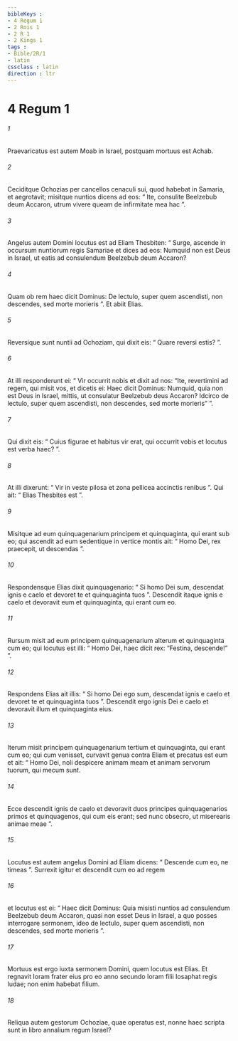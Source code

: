 ```yaml
---
bibleKeys : 
- 4 Regum 1
- 2 Rois 1
- 2 R 1
- 2 Kings 1
tags : 
- Bible/2R/1
- latin
cssclass : latin
direction : ltr
---
```


# 4 Regum 1

###### 1
Praevaricatus est autem Moab in Israel, postquam mortuus est Achab. 
###### 2
Ceciditque Ochozias per cancellos cenaculi sui, quod habebat in Samaria, et aegrotavit; misitque nuntios dicens ad eos: “ Ite, consulite Beelzebub deum Accaron, utrum vivere queam de infirmitate mea hac ”.
###### 3
Angelus autem Domini locutus est ad Eliam Thesbiten: “ Surge, ascende in occursum nuntiorum regis Samariae et dices ad eos: Numquid non est Deus in Israel, ut eatis ad consulendum Beelzebub deum Accaron? 
###### 4
Quam ob rem haec dicit Dominus: De lectulo, super quem ascendisti, non descendes, sed morte morieris ”. Et abiit Elias. 
###### 5
Reversique sunt nuntii ad Ochoziam, qui dixit eis: “ Quare reversi estis? ”. 
###### 6
At illi responderunt ei: “ Vir occurrit nobis et dixit ad nos: “Ite, revertimini ad regem, qui misit vos, et dicetis ei: Haec dicit Dominus: Numquid, quia non est Deus in Israel, mittis, ut consulatur Beelzebub deus Accaron? Idcirco de lectulo, super quem ascendisti, non descendes, sed morte morieris” ”. 
###### 7
Qui dixit eis: “ Cuius figurae et habitus vir erat, qui occurrit vobis et locutus est verba haec? ”. 
###### 8
At illi dixerunt: “ Vir in veste pilosa et zona pellicea accinctis renibus ”. Qui ait: “ Elias Thesbites est ”.
###### 9
Misitque ad eum quinquagenarium principem et quinquaginta, qui erant sub eo; qui ascendit ad eum sedentique in vertice montis ait: “ Homo Dei, rex praecepit, ut descendas ”. 
###### 10
Respondensque Elias dixit quinquagenario: “ Si homo Dei sum, descendat ignis e caelo et devoret te et quinquaginta tuos ”. Descendit itaque ignis e caelo et devoravit eum et quinquaginta, qui erant cum eo. 
###### 11
Rursum misit ad eum principem quinquagenarium alterum et quinquaginta cum eo; qui locutus est illi: “ Homo Dei, haec dicit rex: “Festina, descende!” ”. 
###### 12
Respondens Elias ait illis: “ Si homo Dei ego sum, descendat ignis e caelo et devoret te et quinquaginta tuos ”. Descendit ergo ignis Dei e caelo et devoravit illum et quinquaginta eius. 
###### 13
Iterum misit principem quinquagenarium tertium et quinquaginta, qui erant cum eo; qui cum venisset, curvavit genua contra Eliam et precatus est eum et ait: “ Homo Dei, noli despicere animam meam et animam servorum tuorum, qui mecum sunt. 
###### 14
Ecce descendit ignis de caelo et devoravit duos principes quinquagenarios primos et quinquagenos, qui cum eis erant; sed nunc obsecro, ut miserearis animae meae ”.
###### 15
Locutus est autem angelus Domini ad Eliam dicens: “ Descende cum eo, ne timeas ”. Surrexit igitur et descendit cum eo ad regem 
###### 16
et locutus est ei: “ Haec dicit Dominus: Quia misisti nuntios ad consulendum Beelzebub deum Accaron, quasi non esset Deus in Israel, a quo posses interrogare sermonem, ideo de lectulo, super quem ascendisti, non descendes, sed morte morieris ”.
###### 17
Mortuus est ergo iuxta sermonem Domini, quem locutus est Elias. Et regnavit Ioram frater eius pro eo anno secundo Ioram filii Iosaphat regis Iudae; non enim habebat filium. 
###### 18
Reliqua autem gestorum Ochoziae, quae operatus est, nonne haec scripta sunt in libro annalium regum Israel?
